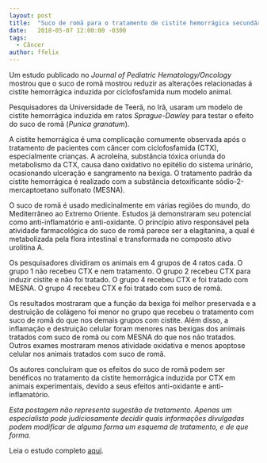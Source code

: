 ```yaml
---
layout: post
title:  "Suco de romã para o tratamento de cistite hemorrágica secundária a quimioterapia"
date:   2018-05-07 12:00:00 -0300
tags:
  - Câncer
author: ffelix
---
```


Um estudo publicado no _Journal of Pediatric Hematology/Oncology_ mostrou que o suco de romã mostrou reduzir as alterações relacionadas á cistite hemorrágica induzida por ciclofosfamida num modelo animal.
<!--more-->
Pesquisadores da Universidade de Teerã, no Irã, usaram um modelo de cistite hemorrágica induzida em ratos _Sprague-Dawley_ para testar o efeito do suco de romã (_Punica granatum_). 

A cistite hemorrágica é uma complicação comumente observada após o tratamento de pacientes com câncer com ciclofosfamida (CTX), especialmente crianças. A acroleína, substância tóxica oriunda do metabolismo da CTX, causa dano oxidativo no epitélio do sistema urinário, ocasionando ulceração e sangramento na bexiga. O tratamento padrão da cistite hemorrágica é realizado com a substância detoxificante sódio-2-mercaptoetano sulfonato (MESNA).

O suco de romã é usado medicinalmente em várias regiões do mundo, do Mediterrâneo ao Extremo Oriente. Estudos já demonstraram seu potencial como anti-inflamatório e anti-oxidante. O princípio ativo responsável pela atividade farmacológica do suco de romã parece ser a elagitanina, a qual é metabolizada pela flora intestinal e transformada no composto ativo urolitina A.

Os pesquisadores dividiram os animais em 4 grupos de 4 ratos cada. O grupo 1 não recebeu CTX e nem tratamento. O grupo 2 recebeu CTX para induzir cistite e não foi tratado. O grupo 4 recebeu CTX e foi tratado com MESNA. O grupo 4 recebeu CTX e foi tratado com suco de romã.

Os resultados mostraram que a função da bexiga foi melhor preservada e a destruição de colágeno foi menor no grupo que recebeu o tratamento com suco de romã do que nos demais grupos com cistite. Além disso, a inflamação e destruição celular foram menores nas bexigas dos animais tratados com suco de romã ou com MESNA do que nos não tratados. Outros exames mostraram menos atividade oxidativa e menos apoptose celular nos animais tratados com suco de romã.

Os autores concluíram que os efeitos do suco de romã podem ser benéficos no tratamento da cistite hemorrágica induzida por CTX em animais experimentais, devido a seus efeitos anti-oxidante e anti-inflamatório. 

_Esta postagem não representa sugestão de tratamento. Apenas um especialista pode judiciosamente decidir quais informações divulgadas podem modificar de alguma forma um esquema de tratamento, e de que forma._ 

Leia o estudo completo [aqui](http://bit.ly/fhcflx7F).
